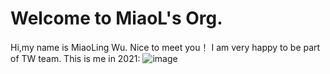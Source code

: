 # Welcome to MiaoL's Org.
Hi,my name is MiaoLing Wu.
Nice to meet you！
I am very happy to be part of TW team.
This is me in 2021:
![image](https://user-images.githubusercontent.com/38805579/169346883-74a9d83f-59a9-45aa-810f-554386332aa1.png)

